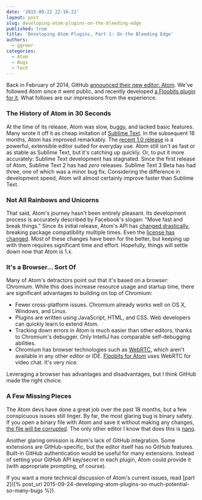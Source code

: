 ```yaml
---
date: '2015-09-22 22:16:22'
layout: post
slug: developing-atom-plugins-on-the-bleeding-edge
published: true
title: 'Developing Atom Plugins, Part 1: On the Bleeding Edge'
authors:
  - ggreer
categories:
  - Atom
  - Bugs
  - Tech
---
```


Back in February of 2014, GitHub [announced their new editor: Atom](http://blog.atom.io/2014/02/26/introducing-atom.html). We've followed Atom since it went public, and recently developed [a Floobits plugin for it](https://github.com/Floobits/floobits-atom). What follows are our impressions from the experience.

### The History of Atom in 30 Seconds

At the time of its release, Atom was slow, buggy, and lacked basic features. Many wrote it off it as cheap imitation of [Sublime Text](https://www.sublimetext.com/). In the subsequent 18 months, Atom has improved remarkably. The [recent 1.0 release](http://blog.atom.io/2015/06/25/atom-1-0.html) is a powerful, extensible editor suited for everyday use. Atom still isn't as fast or as stable as Sublime Text, but it's catching up quickly. Or, to put it more accurately: Sublime Text development has stagnated. Since the first release of Atom, Sublime Text 2 has had *zero* releases. Sublime Text 3 Beta has had three, one of which was a minor bug fix. Considering the difference in development speed, Atom will almost certainly improve faster than Sublime Text.


### Not All Rainbows and Unicorns

That said, Atom's journey hasn't been entirely pleasant. Its development process is accurately described by Facebook's slogan: "Move fast and break things." Since its initial release, Atom's API has [changed drastically](https://atom.io/docs/v0.186.0/upgrading/upgrading-your-package), breaking package compatibility multiple times. Even the [license has changed](http://blog.atom.io/2014/05/06/atom-is-now-open-source.html). Most of these changes have been for the better, but keeping up with them requires significant time and effort. Hopefully, things will settle down now that Atom is 1.x.


### It's a Browser... Sort Of

Many of Atom's detractors point out that it's based on a browser: Chromium. While this does increase resource usage and startup time, there are significant advantages to building on top of Chromium:

* Fewer cross-platform issues. Chromium already works well on OS X, Windows, and Linux.
* Plugins are written using JavaScript, HTML, and CSS. Web developers can quickly learn to extend Atom.
* Tracking down errors in Atom is much easier than other editors, thanks to Chromium's debugger. Only IntelliJ has comparable self-debugging abilities.
* Chromium has browser technologies such as [WebRTC](https://en.wikipedia.org/wiki/WebRTC), which aren't available in any other editor or IDE. [Floobits for Atom](https://github.com/Floobits/floobits-atom) uses WebRTC for video chat. It's very nice.

Leveraging a browser has advantages and disadvantages, but I think GitHub made the right choice.


### A Few Missing Pieces

The Atom devs have done a great job over the past 18 months, but a few conspicuous issues still linger. By far, the most glaring bug is binary safety. If you open a binary file with Atom and save it without making any changes, [the file will be corrupted](https://github.com/atom/node-pathwatcher/issues/62). The only other editor I know that does this is [nano](https://en.wikipedia.org/wiki/GNU_nano).

Another glaring omission is Atom's lack of GitHub integration. Some extensions are GitHub-specific, but the editor itself has no GitHub features. Built-in GitHub authentication would be useful for many extensions. Instead of setting your GitHub API key/secret in each plugin, Atom could provide it (with appropriate prompting, of course).

If you want a more technical discussion of Atom's current issues, read [part 2]({% post_url 2015-09-24-developing-atom-plugins-so-much-potential-so-many-bugs %}).

<!--
advantages:
javascript (always bet on js) ✓
  https://discuss.atom.io/t/coffeescript---extends-vs-util-inherits-inheritance-in-js/2536
it's a browser ✓
  webrtc ✓
  its a browser, sorta:
    same origin policy/HSTS fucks loading stuff in iframes
    you can use a webview, but it doesn't honor postmessage events
      use console.message as a channel between plugin and webpage
        https://github.com/Floobits/floobits-atom/blob/master/templates/webview.js#L13

  plugin conflicts:
    everyones CSS conflicts - actual problem in the wild
    I expect front end frameworks will conflict as people write IDE like plugins
      see https://github.com/facebook/react/issues/1939#issuecomment-50632807

  posting forms refreshes the "page" (atom) if you don't preventdefault
  https://github.com/Floobits/floobits-atom/commit/9d478125c9b431f950146bbe644f1cac3fbc2b0e

The API:
  the good:
    https://atom.io/docs/api/v1.0.7/Disposable#instance-dispose
-->

